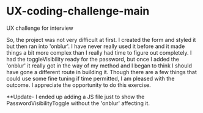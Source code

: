 # UX-coding-challenge-main
 UX challenge for interview

So, the project was not very difficult at first. I created the form and styled it but then ran into 'onblur'. I have never really used it before and it made things a bit more complex than I really had time to figure out completely. I had the toggleVisibility ready for the password, but once I added the 'onblur' it really got in the way of my method and I began to think I should have gone a different route in building it. Though there are a few things that could use some fine tuning if time permitted,  I am pleased with the outcome. I appreciate the opportunity to do this exercise.

**Update-
I ended up adding a JS file just to show the PasswordVisibilityToggle without the 'onblur' affecting it.
